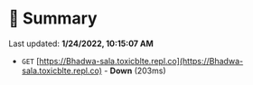 # 📖 Summary
Last updated: **1/24/2022, 10:15:07 AM**

- `GET` [https://Bhadwa-sala.toxicblte.repl.co](https://Bhadwa-sala.toxicblte.repl.co) - **Down** (203ms)
